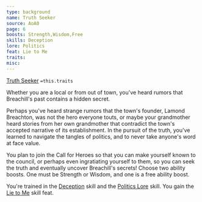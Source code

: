 ```yaml
---
type: background
name: Truth Seeker 
source: AoA0
page: 6
boosts: Strength,Wisdom,Free
skills: Deception
lore: Politics
feat: Lie to Me
traits: 
misc: 
---
```


[Truth Seeker](###%20Truth%20Seeker)
`=this.traits`


Whether you are a local or from out of town, you've heard rumors that Breachill's past contains a hidden secret.

Perhaps you've heard strange rumors that the town's founder, Lamond Breachton, was not the hero everyone touts, or maybe your grandmother heard stories from her own grandmother that contradict the town's accepted narrative of its establishment. In the pursuit of the truth, you've learned to navigate the tangles of politics, and to never take anyone's word at face value.

You plan to join the Call for Heroes so that you can make yourself known to the council, or perhaps even ingratiating yourself to them, so you can seek the truth and eventually uncover Breachill's secrets! Choose two ability boosts. One must be Strength or Wisdom, and one is a free ability boost.

You're trained in the [Deception](Deception) skill and the [Politics Lore](Politics%20Lore) skill. You gain the [Lie to Me](Lie%20to%20Me) skill feat.

